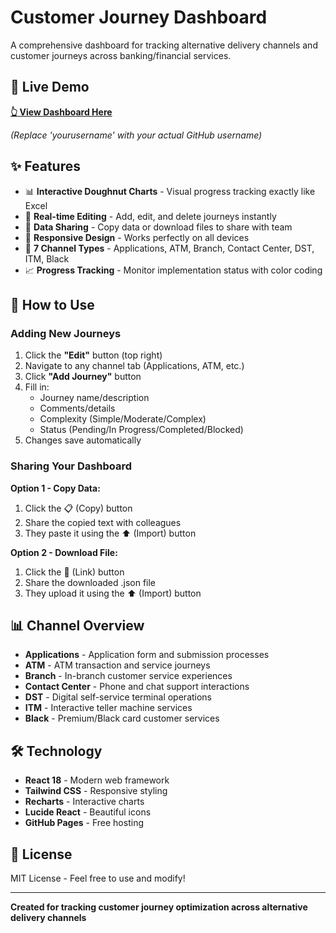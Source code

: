 # Customer Journey Dashboard

A comprehensive dashboard for tracking alternative delivery channels and customer journeys across banking/financial services.

## 🌟 Live Demo

**[👆 View Dashboard Here](https://yourusername.github.io/customer-journey-dashboard)**

*(Replace 'yourusername' with your actual GitHub username)*

## ✨ Features

- 📊 **Interactive Doughnut Charts** - Visual progress tracking exactly like Excel
- 🔄 **Real-time Editing** - Add, edit, and delete journeys instantly
- 💾 **Data Sharing** - Copy data or download files to share with team
- 📱 **Responsive Design** - Works perfectly on all devices
- 🎯 **7 Channel Types** - Applications, ATM, Branch, Contact Center, DST, ITM, Black
- 📈 **Progress Tracking** - Monitor implementation status with color coding

## 🚀 How to Use

### Adding New Journeys
1. Click the **"Edit"** button (top right)
2. Navigate to any channel tab (Applications, ATM, etc.)
3. Click **"Add Journey"** button
4. Fill in:
   - Journey name/description
   - Comments/details
   - Complexity (Simple/Moderate/Complex)
   - Status (Pending/In Progress/Completed/Blocked)
5. Changes save automatically

### Sharing Your Dashboard
**Option 1 - Copy Data:**
1. Click the 📋 (Copy) button
2. Share the copied text with colleagues
3. They paste it using the ⬆️ (Import) button

**Option 2 - Download File:**
1. Click the 🔗 (Link) button  
2. Share the downloaded .json file
3. They upload it using the ⬆️ (Import) button

## 📊 Channel Overview

- **Applications** - Application form and submission processes
- **ATM** - ATM transaction and service journeys
- **Branch** - In-branch customer service experiences  
- **Contact Center** - Phone and chat support interactions
- **DST** - Digital self-service terminal operations
- **ITM** - Interactive teller machine services
- **Black** - Premium/Black card customer services

## 🛠 Technology

- **React 18** - Modern web framework
- **Tailwind CSS** - Responsive styling
- **Recharts** - Interactive charts
- **Lucide React** - Beautiful icons
- **GitHub Pages** - Free hosting

## 📄 License

MIT License - Feel free to use and modify!

---

**Created for tracking customer journey optimization across alternative delivery channels**
